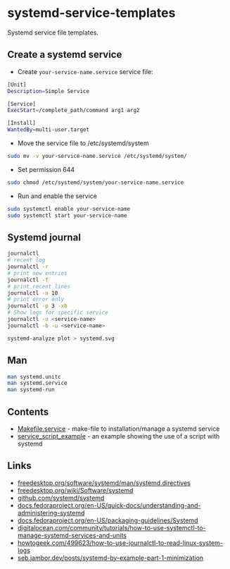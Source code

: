 # systemd-service-templates

Systemd service file templates.

## Create a systemd service

- Create `your-service-name.service` service file:

```bash
[Unit]
Description=Simple Service

[Service]
ExecStart=/complete_path/command arg1 arg2

[Install]
WantedBy=multi-user.target
```
- Move the service file to /etc/systemd/system

```bash
sudo mv -v your-service-name.service /etc/systemd/system/
```

- Set permission 644
```bash
sudo chmod /etc/systemd/system/your-service-name.service
```
- Run and enable the service
```bash
sudo systemctl enable your-service-name
sudo systemctl start your-service-name
```

## Systemd journal

```bash
journalctl
# recent log
journalctl -r
# print new entries
journalctl -f
# print recent lines
journalctl -n 10
# print error only
journalctl -p 3 -xb
# Show logs for specific service
journalctl -u <service-name>
journalctl -b -u <service-name>

systemd-analyze plot > systemd.svg
```

## Man

```bash
man systemd.unitc
man systemd.service
man systemd-run
```

## Contents

- [Makefile.service](Makefile.service) - make-file to installation/manage a systemd service
- [service_script_example](examples/service_script_example/README.md) - an example showing the use of a script with systemd

## Links
- [freedesktop.org/software/systemd/man/systemd.directives](https://www.freedesktop.org/software/systemd/man/systemd.directives.html)
- [freedesktop.org/wiki/Software/systemd](https://www.freedesktop.org/wiki/Software/systemd/)
- [github.com/systemd/systemd](https://github.com/systemd/systemd)
- [docs.fedoraproject.org/en-US/quick-docs/understanding-and-administering-systemd](https://docs.fedoraproject.org/en-US/quick-docs/understanding-and-administering-systemd/)
- [docs.fedoraproject.org/en-US/packaging-guidelines/Systemd](https://docs.fedoraproject.org/en-US/packaging-guidelines/Systemd/)
- [digitalocean.com/community/tutorials/how-to-use-systemctl-to-manage-systemd-services-and-units](https://www.digitalocean.com/community/tutorials/how-to-use-systemctl-to-manage-systemd-services-and-units)
- [howtogeek.com/499623/how-to-use-journalctl-to-read-linux-system-logs](https://www.howtogeek.com/499623/how-to-use-journalctl-to-read-linux-system-logs/)
- [seb.jambor.dev/posts/systemd-by-example-part-1-minimization](https://seb.jambor.dev/posts/systemd-by-example-part-1-minimization/)
